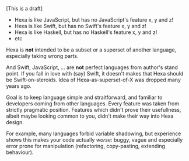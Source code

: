 [This is a draft]

- Hexa is like JavaScript, but has no JavaScript's feature x, y and z!
- Hexa is like Swift, but has no Swift's feature x, y and z!
- Hexa is like Haskell, but has no Haskell's feature x, y and z!
- etc

Hexa is **not** intended to be a subset or a superset of another language,
especially taking wrong parts.

And Swift, JavaScript, ... are **not** perfect languages from author's stand point.
If you fall in love with (say) Swift, it doesn't makes that Hexa should be Swift-on-steroids.
Idea of Hexa-as-superset-of-X was dropped many years ago.

Goal is to keep language simple and straitforward, and familiar to
developers coming from other languages.
Every feature was taken from strictly pragmatic position.
Features which didn't prove their usefullness,
albeit maybe looking common to you, didn't make their way into Hexa design.

For example, many languages forbid variable shadowing, but experience shows
this makes your code actually *worse*: buggy, vague and especially error prone
for manipulation (refactoring, copy-pasting, extending behaviour).
